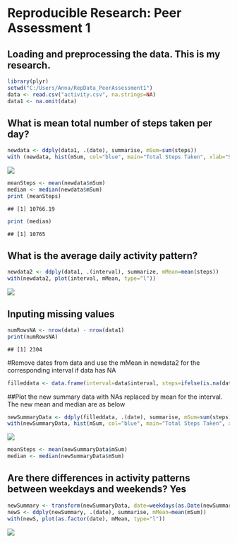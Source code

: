 # Reproducible Research: Peer Assessment 1


## Loading and preprocessing the data. This is my research.

```r
library(plyr)
setwd("C:/Users/Anna/RepData_PeerAssessment1")
data <- read.csv("activity.csv", na.strings=NA)
data1 <- na.omit(data)
```
## What is mean total number of steps taken per day?

```r
newdata <- ddply(data1, .(date), summarise, mSum=sum(steps))
with (newdata, hist(mSum, col="blue", main="Total Steps Taken", xlab="Steps"))
```

![](PA1_template_files/figure-html/unnamed-chunk-2-1.png) 

```r
meanSteps <- mean(newdata$mSum)
median <- median(newdata$mSum)
print (meanSteps)
```

```
## [1] 10766.19
```

```r
print (median)
```

```
## [1] 10765
```

## What is the average daily activity pattern?

```r
newdata2 <- ddply(data1, .(interval), summarize, mMean=mean(steps))
with(newdata2, plot(interval, mMean, type="l"))
```

![](PA1_template_files/figure-html/unnamed-chunk-3-1.png) 

## Inputing missing values

```r
numRowsNA <- nrow(data) - nrow(data1)
print(numRowsNA)
```

```
## [1] 2304
```
#Remove dates from data and use the mMean in newdata2 for the corresponding interval if data has NA


```r
filleddata <- data.frame(interval=data$interval, steps=ifelse(is.na(data$steps),newdata2[match(newdata2$interval, data$interval), 2], data$steps),date=data$date)
```
##Plot the new summary data with NAs replaced by mean for the interval. The new mean and median are as below

```r
newSummaryData <- ddply(filleddata, .(date), summarise, mSum=sum(steps))
with(newSummaryData, hist(mSum, col="blue", main="Total Steps Taken", xlab="Steps"))
```

![](PA1_template_files/figure-html/unnamed-chunk-6-1.png) 

```r
meanSteps <- mean(newSummaryData$mSum)
median <- median(newSummaryData$mSum)
```
## Are there differences in activity patterns between weekdays and weekends? Yes

```r
newSummary <- transform(newSummaryData, date=weekdays(as.Date(newSummaryData$date, "%m/%d/%Y")))
newS <- ddply(newSummary, .(date), summarise, mMean=mean(mSum))
with(newS, plot(as.factor(date), mMean, type="l"))
```

![](PA1_template_files/figure-html/unnamed-chunk-7-1.png) 
